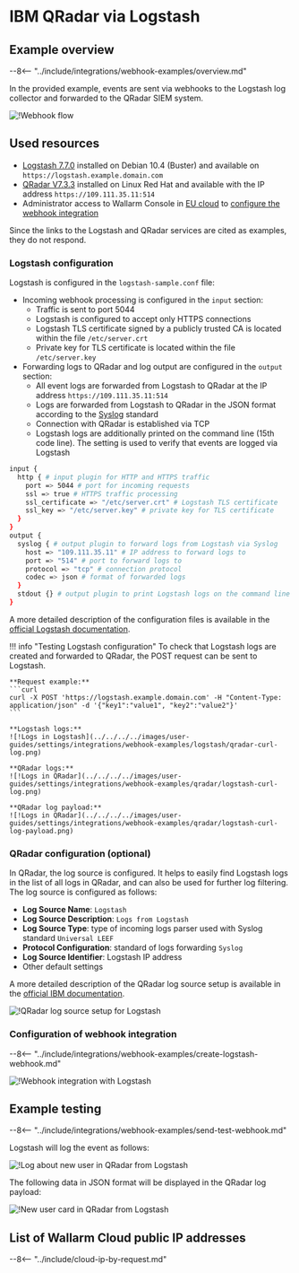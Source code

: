 # IBM QRadar via Logstash

## Example overview

--8<-- "../include/integrations/webhook-examples/overview.md"

In the provided example, events are sent via webhooks to the Logstash log collector and forwarded to the QRadar SIEM system.

![!Webhook flow](../../../../images/user-guides/settings/integrations/webhook-examples/logstash/qradar-scheme.png)

## Used resources

* [Logstash 7.7.0](#logstash-configuration) installed on Debian 10.4 (Buster) and available on `https://logstash.example.domain.com`
* [QRadar V7.3.3](#qradar-configuration-optional) installed on Linux Red Hat and available with the IP address `https://109.111.35.11:514`
* Administrator access to Wallarm Console in [EU cloud](https://my.wallarm.com) to [configure the webhook integration](#configuration-of-webhook-integration)

Since the links to the Logstash and QRadar services are cited as examples, they do not respond.

### Logstash configuration

Logstash is configured in the `logstash-sample.conf` file:

* Incoming webhook processing is configured in the `input` section:
    * Traffic is sent to port 5044
    * Logstash is configured to accept only HTTPS connections
    * Logstash TLS certificate signed by a publicly trusted CA is located within the file `/etc/server.crt`
    * Private key for TLS certificate is located within the file `/etc/server.key`
* Forwarding logs to QRadar and log output are configured in the `output` section:
    * All event logs are forwarded from Logstash to QRadar at the IP address `https://109.111.35.11:514`
    * Logs are forwarded from Logstash to QRadar in the JSON format according to the [Syslog](https://en.wikipedia.org/wiki/Syslog) standard
    * Connection with QRadar is established via TCP
    * Logstash logs are additionally printed on the command line (15th code line). The setting is used to verify that events are logged via Logstash

```bash linenums="1"
input {
  http { # input plugin for HTTP and HTTPS traffic
    port => 5044 # port for incoming requests
    ssl => true # HTTPS traffic processing
    ssl_certificate => "/etc/server.crt" # Logstash TLS certificate
    ssl_key => "/etc/server.key" # private key for TLS certificate
  }
}
output {
  syslog { # output plugin to forward logs from Logstash via Syslog
    host => "109.111.35.11" # IP address to forward logs to
    port => "514" # port to forward logs to
    protocol => "tcp" # connection protocol
    codec => json # format of forwarded logs
  }
  stdout {} # output plugin to print Logstash logs on the command line
}
```

A more detailed description of the configuration files is available in the [official Logstash documentation](https://www.elastic.co/guide/en/logstash/current/configuration-file-structure.html).

!!! info "Testing Logstash configuration"
    To check that Logstash logs are created and forwarded to QRadar, the POST request can be sent to Logstash.

    **Request example:**
    ```curl
    curl -X POST 'https://logstash.example.domain.com' -H "Content-Type: application/json" -d '{"key1":"value1", "key2":"value2"}'
    ```

    **Logstash logs:**
    ![!Logs in Logstash](../../../../images/user-guides/settings/integrations/webhook-examples/logstash/qradar-curl-log.png)

    **QRadar logs:**
    ![!Logs in QRadar](../../../../images/user-guides/settings/integrations/webhook-examples/qradar/logstash-curl-log.png)

    **QRadar log payload:**
    ![!Logs in QRadar](../../../../images/user-guides/settings/integrations/webhook-examples/qradar/logstash-curl-log-payload.png)

### QRadar configuration (optional)

In QRadar, the log source is configured. It helps to easily find Logstash logs in the list of all logs in QRadar, and can also be used for further log filtering. The log source is configured as follows:

* **Log Source Name**: `Logstash`
* **Log Source Description**: `Logs from Logstash`
* **Log Source Type**: type of incoming logs parser used with Syslog standard `Universal LEEF`
* **Protocol Configuration**: standard of logs forwarding `Syslog`
* **Log Source Identifier**: Logstash IP address
* Other default settings

A more detailed description of the QRadar log source setup is available in the [official IBM documentation](https://www.ibm.com/support/knowledgecenter/en/SS42VS_DSM/com.ibm.dsm.doc/b_dsm_guide.pdf?origURL=SS42VS_DSM/b_dsm_guide.pdf).

![!QRadar log source setup for Logstash](../../../../images/user-guides/settings/integrations/webhook-examples/qradar/logstash-setup.png)

### Configuration of webhook integration

--8<-- "../include/integrations/webhook-examples/create-logstash-webhook.md"

![!Webhook integration with Logstash](../../../../images/user-guides/settings/integrations/webhook-examples/logstash/add-webhook-integration.png)

## Example testing

--8<-- "../include/integrations/webhook-examples/send-test-webhook.md"

Logstash will log the event as follows:

![!Log about new user in QRadar from Logstash](../../../../images/user-guides/settings/integrations/webhook-examples/logstash/qradar-user-log.png)

The following data in JSON format will be displayed in the QRadar log payload:

![!New user card in QRadar from Logstash](../../../../images/user-guides/settings/integrations/webhook-examples/qradar/logstash-user.png)

## List of Wallarm Cloud public IP addresses

--8<-- "../include/cloud-ip-by-request.md"
